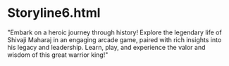 # Storyline6.html
 "Embark on a heroic journey through history! Explore the legendary life of Shivaji Maharaj in an engaging arcade game, paired with rich insights into his legacy and leadership. Learn, play, and experience the valor and wisdom of this great warrior king!"
